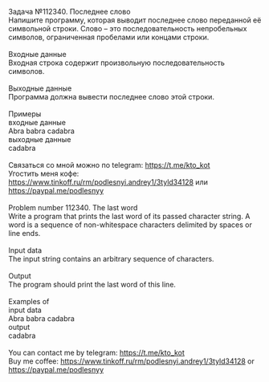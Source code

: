 Задача №112340. Последнее слово<br />Напишите программу, которая выводит последнее слово переданной её символьной строки. Слово – это последовательность непробельных символов, ограниченная пробелами или концами строки.<br /><br />Входные данные<br />Входная строка содержит произвольную последовательность символов.<br /><br />Выходные данные<br />Программа должна вывести последнее слово этой строки.<br /><br />Примеры<br />входные данные<br />Abra babra cadabra<br />выходные данные<br />cadabra<br /><br />Связаться со мной можно по telegram: https://t.me/kto_kot<br />Угостить меня кофе: https://www.tinkoff.ru/rm/podlesnyi.andrey1/3tyld34128 или https://paypal.me/podlesnyy<br /><br />Problem number 112340. The last word<br />Write a program that prints the last word of its passed character string. A word is a sequence of non-whitespace characters delimited by spaces or line ends.<br /><br />Input data<br />The input string contains an arbitrary sequence of characters.<br /><br />Output<br />The program should print the last word of this line.<br /><br />Examples of<br />input data<br />Abra babra cadabra<br />output<br />cadabra<br /><br /> You can contact me by telegram: https://t.me/kto_kot <br /> Buy me coffee: https://www.tinkoff.ru/rm/podlesnyi.andrey1/3tyld34128 or https://paypal.me/podlesnyy